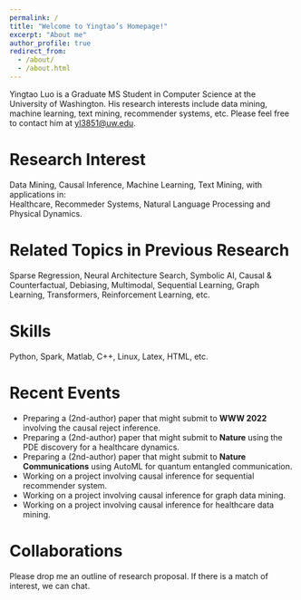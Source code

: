 ```yaml
---
permalink: /
title: "Welcome to Yingtao’s Homepage!"
excerpt: "About me"
author_profile: true
redirect_from: 
  - /about/
  - /about.html
---
```


Yingtao Luo is a Graduate MS Student in Computer Science at the University of Washington. His research interests include data mining, machine learning, text mining, recommender systems, etc. Please feel free to contact him at yl3851@uw.edu.

Research Interest
======
Data Mining, Causal Inference, Machine Learning, Text Mining, with applications in:  
Healthcare, Recommeder Systems, Natural Language Processing and Physical Dynamics.

Related Topics in Previous Research
======
Sparse Regression, Neural Architecture Search, Symbolic AI, Causal & Counterfactual, Debiasing, Multimodal, Sequential Learning, Graph Learning, Transformers, Reinforcement Learning, etc.  

Skills
======
Python, Spark, Matlab, C++, Linux, Latex, HTML, etc.

Recent Events
======
- Preparing a (2nd-author) paper that might submit to __WWW 2022__ involving the causal reject inference.
- Preparing a (2nd-author) paper that might submit to __Nature__ using the PDE discovery for a healthcare dynamics.
- Preparing a (2nd-author) paper that might submit to __Nature Communications__ using AutoML for quantum entangled communication.
- Working on a project involving causal inference for sequential recommender system.
- Working on a project involving causal inference for graph data mining.
- Working on a project involving causal inference for healthcare data mining.

Collaborations
======
Please drop me an outline of research proposal. If there is a match of interest, we can chat.
